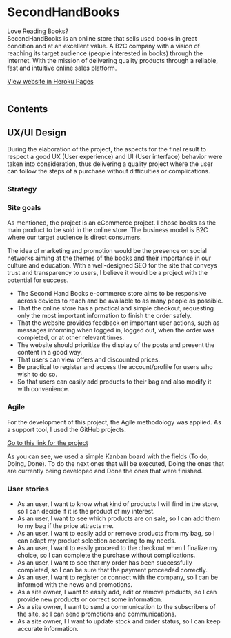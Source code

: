 <h1>SecondHandBooks</h1>
<p>Love Reading Books?<br>
SecondHandBooks is an online store that sells used books in great condition and at an excellent value. A B2C company with a vision of reaching its target audience (people interested in books) through the internet. With the mission of delivering quality products through a reliable, fast and intuitive online sales platform.
</P>

[View website in Heroku Pages](https://secondhandbookk.herokuapp.com/)

![]()


<h2>Contents</h2>

<h2>UX/UI Design</h2>

<p>During the elaboration of the project, the aspects for the final result to respect a good UX (User experience) and UI (User interface) behavior were taken into consideration, thus delivering a quality project where the user can follow the steps of a purchase without difficulties or complications.</p>

<h3>Strategy</h3>

<h3>Site goals</h3>

<p>As mentioned, the project is an eCommerce project. I chose books as the main product to be sold in the online store. The business model is B2C where our target audience is direct consumers.

The idea of marketing and promotion would be the presence on social networks aiming at the themes of the books and their importance in our culture and education. With a well-designed SEO for the site that conveys trust and transparency to users, I believe it would be a project with the potential for success.</p>

*  The Second Hand Books e-commerce store aims to be responsive across devices to reach and be available to as many people as possible.
*  That the online store has a practical and simple checkout, requesting only the most important information to finish the order safely.
*  That the website provides feedback on important user actions, such as messages informing when logged in, logged out, when the order was completed, or at other relevant times.
*  The website should prioritize the display of the posts and present the content in a good way.
*  That users can view offers and discounted prices.
*  Be practical to register and access the account/profile for users who wish to do so.
*  So that users can easily add products to their bag and also modify it with convenience.


<h3>Agile</h3>

<p>For the development of this project, the Agile methodology was applied. As a support tool, I used the GitHub projects.</p>

[Go to this link for the project](https://github.com/users/cacpaes/projects/7)

<p>As you can see, we used a simple Kanban board with the fields (To do, Doing, Done). To do the next ones that will be executed, Doing the ones that are currently being developed and Done the ones that were finished.</p>


<h3>User stories</h3>

*  As an user, I want to know what kind of products I will find in the store, so I can decide if it is the product of my interest.
*  As an user, I want to see which products are on sale, so I can add them to my bag if the price attracts me.
*  As an user, I want to easily add or remove products from my bag, so I can adapt my product selection according to my needs.
*  As an user, I want to easily proceed to the checkout when I finalize my choice, so I can complete the purchase without complications.
*  As an user, I want to see that my order has been successfully completed, so I can be sure that the payment proceeded correctly.
*  As an user, I want to register or connect with the company, so I can be informed with the news and promotions.
*  As a site owner, I want to easily add, edit or remove products, so I can provide new products or correct some information.
*  As a site owner, I want to send a communication to the subscribers of the site, so I can send promotions and communications.
*  As a site owner, I I want to update stock and order status, so I can keep accurate information.
